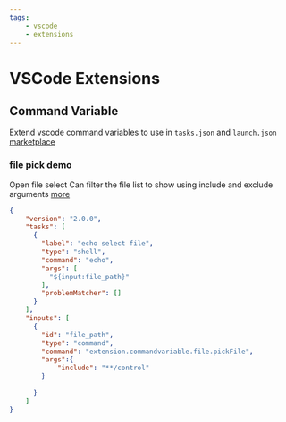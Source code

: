 ```yaml
---
tags:
    - vscode
    - extensions
---
```


# VSCode Extensions



## Command Variable
Extend vscode command variables to use in `tasks.json` and `launch.json`
[marketplace](https://marketplace.visualstudio.com/items?itemName=rioj7.command-variable#file-content-yaml-property)

### file pick demo
Open file select
Can filter the file list to show using include and exclude arguments
[more](https://marketplace.visualstudio.com/items?itemName=rioj7.command-variable#pick-file)

```json title="tasks.json"
{
    "version": "2.0.0",
    "tasks": [
      {
        "label": "echo select file",
        "type": "shell",
        "command": "echo",
        "args": [
          "${input:file_path}"
        ],
        "problemMatcher": []
      }
    ],
    "inputs": [
      {
        "id": "file_path",
        "type": "command",
        "command": "extension.commandvariable.file.pickFile",
        "args":{
            "include": "**/control"
        }
       
      }
    ]
}
```